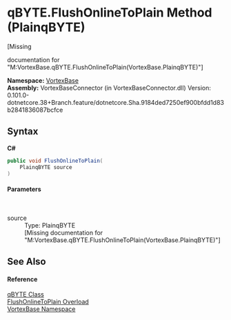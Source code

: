 # qBYTE.FlushOnlineToPlain Method (PlainqBYTE)
 

\[Missing <summary> documentation for "M:VortexBase.qBYTE.FlushOnlineToPlain(VortexBase.PlainqBYTE)"\]

**Namespace:**&nbsp;<a href="N_VortexBase.md">VortexBase</a><br />**Assembly:**&nbsp;VortexBaseConnector (in VortexBaseConnector.dll) Version: 0.101.0-dotnetcore.38+Branch.feature/dotnetcore.Sha.9184ded7250ef900bfdd1d83b2841836087bcfce

## Syntax

**C#**<br />
``` C#
public void FlushOnlineToPlain(
	PlainqBYTE source
)
```


#### Parameters
&nbsp;<dl><dt>source</dt><dd>Type: PlainqBYTE<br />\[Missing <param name="source"/> documentation for "M:VortexBase.qBYTE.FlushOnlineToPlain(VortexBase.PlainqBYTE)"\]</dd></dl>

## See Also


#### Reference
<a href="T_VortexBase_qBYTE.md">qBYTE Class</a><br /><a href="Overload_VortexBase_qBYTE_FlushOnlineToPlain.md">FlushOnlineToPlain Overload</a><br /><a href="N_VortexBase.md">VortexBase Namespace</a><br />
